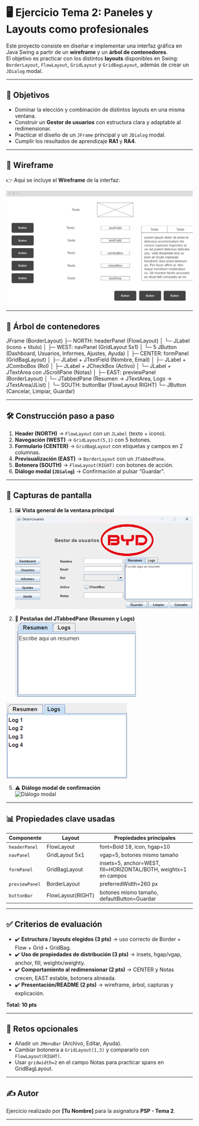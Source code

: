 # 🖥️ Ejercicio Tema 2: Paneles y Layouts como profesionales  

Este proyecto consiste en diseñar e implementar una interfaz gráfica en Java Swing a partir de un **wireframe** y un **árbol de contenedores**.  
El objetivo es practicar con los distintos **layouts** disponibles en Swing: `BorderLayout`, `FlowLayout`, `GridLayout` y `GridBagLayout`, además de crear un `JDialog` modal.  

---

## 🎯 Objetivos

- Dominar la elección y combinación de distintos layouts en una misma ventana.  
- Construir un **Gestor de usuarios** con estructura clara y adaptable al redimensionar.  
- Practicar el diseño de un `JFrame` principal y un `JDialog` modal.  
- Cumplir los resultados de aprendizaje **RA1** y **RA4**.  

---

## 📝 Wireframe

👉 Aquí se incluye el **Wireframe** de la interfaz:  

![Wireframe](wireframeImagen.png)  

---

## 🌳 Árbol de contenedores

JFrame (BorderLayout)
├─ NORTH: headerPanel (FlowLayout)
│ └─ JLabel (icono + título)
│
├─ WEST: navPanel (GridLayout 5x1)
│ └─ 5 JButton (Dashboard, Usuarios, Informes, Ajustes, Ayuda)
│
├─ CENTER: formPanel (GridBagLayout)
│ ├─ JLabel + JTextField (Nombre, Email)
│ ├─ JLabel + JComboBox (Rol)
│ ├─ JLabel + JCheckBox (Activo)
│ └─ JLabel + JTextArea con JScrollPane (Notas)
│
├─ EAST: previewPanel (BorderLayout)
│ └─ JTabbedPane (Resumen → JTextArea, Logs → JTextArea/JList)
│
└─ SOUTH: buttonBar (FlowLayout RIGHT)
└─ JButton (Cancelar, Limpiar, Guardar)

---

## 🛠️ Construcción paso a paso

1. **Header (NORTH)** → `FlowLayout` con un `JLabel` (texto + icono).  
2. **Navegación (WEST)** → `GridLayout(5,1)` con 5 botones.  
3. **Formulario (CENTER)** → `GridBagLayout` con etiquetas y campos en 2 columnas.  
4. **Previsualización (EAST)** → `BorderLayout` con un `JTabbedPane`.  
5. **Botonera (SOUTH)** → `FlowLayout(RIGHT)` con botones de acción.  
6. **Diálogo modal (`JDialog`)** → Confirmación al pulsar “Guardar”.  

---

## 📸 Capturas de pantalla

1. 🖼️ **Vista general de la ventana principal**  
![Vista general](interfazPrincipal.png)  

3. 📑 **Pestañas del JTabbedPane (Resumen y Logs)**  
![Pestaña1](resumenImagen.png)

![Pestaña2](logsImagen.png) 

5. ⚠️ **Diálogo modal de confirmación**  
![Diálogo modal](docs/dialogo.png)  

---

## 📊 Propiedades clave usadas

| Componente              | Layout          | Propiedades principales |
|--------------------------|----------------|--------------------------|
| `headerPanel`           | FlowLayout     | font=Bold 18, icon, hgap=10 |
| `navPanel`              | GridLayout 5x1 | vgap=5, botones mismo tamaño |
| `formPanel`             | GridBagLayout  | insets=5, anchor=WEST, fill=HORIZONTAL/BOTH, weightx=1 en campos |
| `previewPanel`          | BorderLayout   | preferredWidth=260 px |
| `buttonBar`             | FlowLayout(RIGHT) | botones mismo tamaño, defaultButton=Guardar |

---

## ✅ Criterios de evaluación

- ✔️ **Estructura / layouts elegidos (3 pts)** → uso correcto de Border + Flow + Grid + GridBag.  
- ✔️ **Uso de propiedades de distribución (3 pts)** → insets, hgap/vgap, anchor, fill, weightx/weighty.  
- ✔️ **Comportamiento al redimensionar (2 pts)** → CENTER y Notas crecen, EAST estable, botonera alineada.  
- ✔️ **Presentación/README (2 pts)** → wireframe, árbol, capturas y explicación.  

**Total: 10 pts**  

---

## 🚀 Retos opcionales

- Añadir un `JMenuBar` (Archivo, Editar, Ayuda).  
- Cambiar botonera a `GridLayout(1,3)` y compararlo con `FlowLayout(RIGHT)`.  
- Usar `gridwidth=2` en el campo Notas para practicar spans en GridBagLayout.  

---

## ✍ Autor

Ejercicio realizado por **[Tu Nombre]** para la asignatura **PSP - Tema 2**.  

---
